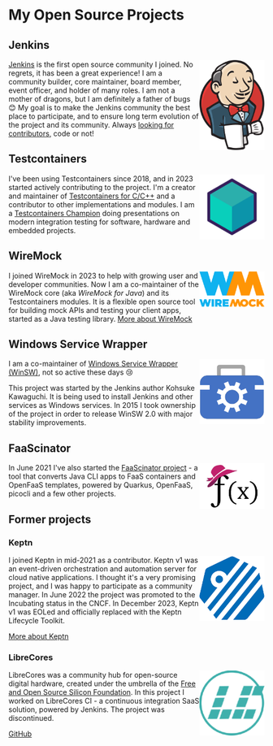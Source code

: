 # My Open Source Projects

## Jenkins

<a href="https://www.jenkins.io/" target="_blank">
<img align="right" width="128" src="jenkins/logo.png" alt="Jenkins Logo">
</a>

[Jenkins](http://jenkins.io/) is the first open source community I joined.
No regrets, it has been a great experience!
I am a community builder, core maintainer, board member, event officer, and holder of many roles.
I am not a mother of dragons, but I am definitely a father of bugs 😊
My goal is to make the Jenkins community the best place to participate,
and to ensure long term evolution of the project and its community.
Always [looking for contributors](https://www.jenkins.io/participate), code or not!

## Testcontainers

<a href="https://testcontainers.com/" target="_blank">
<img align="right" width="128" src="testcontainers/logo.png" alt="Testcontainers Logo">
</a>

I've been using Testcontainers since 2018, and in 2023 started actively contributing to the project.
I'm a creator and maintainer of [Testcontainers for C/C++](https://github.com/testcontainers/testcontainers-c) and a contributor to other implementations and modules.
I am a [Testcontainers Champion](https://testcontainers.com/community-champions/oleg-nenashev/)
doing presentations on modern integration testing for
software, hardware and embedded projects.

## WireMock

<a href="https://wiremock.org/" target="_blank">
<img align="right" width="128" src="wiremock/logo.svg" alt="WireMock Logo">
</a>

I joined WireMock in 2023 to help with growing user and developer communities.
Now I am a co-maintainer of the WireMock core (aka _WireMock for Java_) and its Testcontainers modules.
It is a flexible open source tool for building mock APIs and testing your client apps, started as a Java testing library.
[More about WireMock](https://wiremock.org/)

## Windows Service Wrapper

<a href="https://github.com/winsw/winsw" target="_blank">
<img align="right" width="128" src="winsw/logo.png" alt="WinSW Logo">
</a>

I am a co-maintainer of [Windows Service Wrapper (WinSW)](https://github.com/winsw/winsw), not so active these days 😢

This project was started by the Jenkins author Kohsuke Kawaguchi.
It is being used to install Jenkins and other services as Windows services.
In 2015 I took ownership of the project in order to release WinSW 2.0
with major stability improvements.

## FaaScinator

<a href="https://github.com/oleg-nenashev/FaaScinator" target="_blank">
<img align="right" width="128" src="faascinator/logo.png" alt="FaaScinator Logo">
</a>

In June 2021 I've also started the [FaaScinator project](https://github.com/oleg-nenashev/FaaScinator) -
a tool that converts Java CLI apps to FaaS containers and OpenFaaS templates,
powered by Quarkus, OpenFaaS, picocli and a few other projects.

## Former projects

### Keptn

<a href="https://keptn.sh/latest/" target="_blank">
<img align="right" width="128" src="keptn/logo.png" alt="Keptn Logo">
</a>

I joined Keptn in mid-2021 as a contributor.
Keptn v1 was an event-driven orchestration and automation server for cloud native applications.
I thought it's a very promising project, and I was happy to participate as a community manager.
In June 2022 the project was promoted to the Incubating status in the CNCF.
In December 2023, Keptn v1 was EOLed and officially replaced with the
Keptn Lifecycle Toolkit.

[More about Keptn](https://keptn.sh/)

### LibreCores

<a href="https://github.com/librecores" target="_blank">
<img align="right" width="128" src="librecores/logo.png" alt="LibreCores Logo">
</a>

LibreCores was a community hub for open-source digital hardware,
created under the umbrella of the [Free and Open Source Silicon Foundation](https://fossi-foundation.org/).
In this project I worked on LibreCores CI - a continuous integration SaaS solution,
powered by Jenkins.
The project was discontinued.

[GitHub](https://github.com/librecores)
